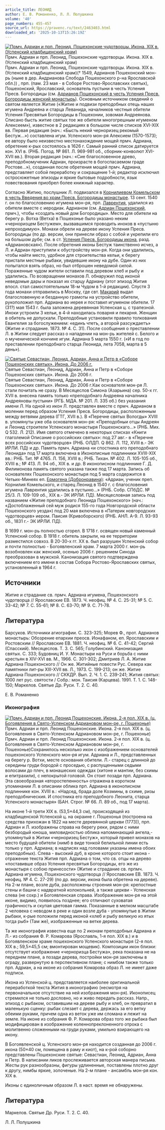 ```yaml
---
article_title: ЛЕОНИД
author: Е. В. Романенко, Л. Л. Полушкина
volume: '40'
page_numbers: 455-457
source_url: https://pravenc.ru/text/2463403.html
downloaded_at: '2025-10-13T15:26:19Z'
---
```


[![Прмч. Адриан и прп. Леонид, Пошехонские чудотворцы. Икона. XIX в. (Успенский кладбищенский храм)](https://pravenc.ru/data/2019/08/18/1236504907/i200.jpg "Кликните для увеличения картинки")](https://pravenc.ru/data/2019/08/18/1236504907/i400.jpg)Прмч. Адриан и прп. Леонид, Пошехонские чудотворцы. Икона. XIX в. (Успенский кладбищенский храм)  
Прмч. Адриан и прп. Леонид, Пошехонские чудотворцы. Икона. XIX в. (Успенский кладбищенский храм)(† 1549, Адрианов Пошехонский мон-рь (ныне в дер. Андрианова Слобода Пошехонского р-на Ярославской обл.))
, прп. (пам. 23 мая - в Соборе Ростово-Ярославских святых), Пошехонский, Ярославский, основатель пустыни в честь Успения Пресв. Богородицы
(см. [Адрианов Пошехонский в честь Успения Пресв. Богородицы женский монастырь](<https://pravenc.ru/text/Адрианов Пошехонский в честь Успения Пресв  Богородицы женский монастырь.html>)). Основным источником сведений о святом является Житие («Житие и подвизи преподобных отець наших игумена Андреяна и старца Леванида, началников честныя обители Успения Пресвятыя Богородицы в Пошехонии, зовомая Андреянова. Списано бысть житие святых тое же обители многогрешным игуменом Алексеем»), известное в 2 редакциях в большом числе списков XVI-XIX вв. Первая редакция (нач.: «Бысть некий черноризец рекомый Бестуж...») составлена игум. Успенского мон-ря Алексием (1570-1573); ее автору было неизвестно местонахождение мощей прмч. Адриана, обретение к-рых состоялось в 1626 г. Самый ранний список датируется кон. XVI в. (РНБ. Погод. № 861. Л. 969-981 об., сборник-конволют XVI-XVII вв.). Вторая редакция (нач.: «Сие благословенное древо, преподобномученик Адриан, произрасте в богоспасаемом граде Ростове...»), созданная после обретения мощей прмч. Адриана, представляет собой переработку и сокращение 1-й; редактор исключил остросюжетные эпизоды и яркие бытовые подробности, язык повествования приобрел более книжный характер.

Согласно Житию, послушник Л. подвизался в [Корнилиевом Комельском в честь Введения во храм Пресв. Богородицы монастыре](<https://pravenc.ru/text/Корнилиевом Комельском в честь Введения во храм Пресв  Богородицы монастыре.html>). 13 сент. 1540 г. он по благословению игумена мон-ря, прп. [Лаврентия](https://pravenc.ru/text/Лаврентий.html), удалился из обители вместе с иеродиак. Адрианом (см. [Адриан Пошехонский](<https://pravenc.ru/text/Адриан Пошехонский.html>), прмч.), чтобы «создать новый дом Богородицы». Место для обители на берегу р. Вотха (Ветха) в Пошехонье было указано неким «черноризцем Бестужем», вызвавшимся проводить иноков в «пустыню непроходимую». Монахи обрели на дереве икону Успения Пресв. Богородицы (по др. версии, они принесли образ с собой и укрепили его на большом дубе; см. в ст. [Успения Пресв. Богородицы икона](<https://pravenc.ru/text/Успения Пресв  Богородицы икона.html>), разд. «Адриановская»). После обретения иконы Бестуж таинственно исчез, а Л. и Адриан приступили к обустройству мон-ря. Когда они удалились, чтобы найти место, удобное для строительства кельи, к берегу пристали местные рыбаки, увидевшие икону на дубе. Один из них попытался взять образ, но был отброшен неведомой силой. Пораженные чудом жители оставили под деревом хлеб и рыбу и удалились. По возвращении монахов Л. обнаружил под иконой неведомые дары и показал их старцу Адриану (этот эпизод Жития впосл. стал самостоятельным 18-м Чудом в 1-й редакции). Спустя 3 года монахи отправились в Москву, где свт. [Макарий](https://pravenc.ru/text/Макарий.html) выдал благословенную и безданную грамоты на устройство обители, рукоположил прп. Адриана во иерея и поставил игуменом обители. 17 (31?) мая 1543 г. была заложена деревянная Успенская ц. с трапезной. Иноки устроили 3 кельи, в 4-й находилась поварня и пекарня. Женщин в обитель не допускали. Преподобные установили правило толкования Евангелия за богослужением: «единъ чтетъ, а второй разсуждаетъ» (Житие и страдание. 1873. № 4. С. 31). После сообщения о преставлении Л. в Житии следует рассказ о нападении на мон-рь жителей с. Белого и о мученической кончине игум. Адриана 5 марта 1550 г. («И в год по преставлении преподобнаго старца Леонида, лета 7058, марта в 5 день»).

[![Святые Севастиан, Леонид, Адриан, Анна и Петр в «Соборе Пошехонских святых». Икона. До 2006 г.](https://pravenc.ru/data/2019/08/18/1236504858/i200.jpg "Кликните для увеличения картинки")](https://pravenc.ru/data/2019/08/18/1236504858/i400.jpg)Святые Севастиан, Леонид, Адриан, Анна и Петр в «Соборе Пошехонских святых». Икона. До 2006 г.  
Святые Севастиан, Леонид, Адриан, Анна и Петр в «Соборе Пошехонских святых». Икона. До 2006 г.Как основателя мон-ря Л. стали почитать не сразу. В Месяцеслов Симона (Азарьина) сер. 50-х гг. XVII в. внесена память только «преподобнаго Андреяна началника Андреяновы пустыни» (РГБ. МДА. № 201. Л. 335 об.) без указания имени Л. На одной из икон Л. представлен вместе с прмч. Адрианом в молении перед образом Успения Пресв. Богородицы, расположенным между ветвями дерева (ГТГ, XVII в.). В «Перечне святых Вологды» XVIII в. упомянуты уже оба основателя мон-ря: «Преподобныи отцы Андреян и Леонид строители Успенскаго монастыря Пошехонскаго...» (РНБ. Мих. Q 532. Л. 212). Имя святого отмечено в некоторых списках «Книги глаголемой Описание о российских святых»: под 27 авг.- в «Перечне всех российских чудотворцов» (РНБ. ОЛДП. Q 862. Л. 112, XVIII в.- ЭК ИРЛИ. ПД) и др. Память прмч. Адриана «и спостника его преподобнаго Леонида» под 17 марта включена в Иконописные подлинники XVIII-XIX вв.: РНБ. Тит. № 4765. Л. 156, XVIII в.; РНБ. Тихан. № 402. Л. 105-105 об., XVIII в.; № 413. Л. 94 об., XIX в. и др. В иконописном подлиннике Г. Д. Филимонова память святого указана также под 17 марта. Запись об основателях Пошехонского монастыря под 5 марта содержится в Четьих-Минеях еп. [Ермогена (Добронравина)](<https://pravenc.ru/text/Ермогена (Добронравина).html>): «Адриан, ученик преп. Корнилия Комельского, и старец Леонид в 1540 г. с благословения игумена Лаврентия удалились в пустыню...» (РНБ. Собр. СПбДС. № 25/3. Л. 109-109 об., XIX в.- ЭК ИРЛИ. ПД). Месяцесловная запись под названием «Житие преподобнаго Леонида Пошехонского» (нач.: «Достоблаженный сей муж родися 155-го года Новгородской области Пошехонского уезда») под 20 мая включена в «Патерик новгородских чудотворцев» иером. Паисия (Кривоборского) (РНБ. АНЛ. А-9. Л. 93-93 об., 1831 г.- ЭК ИРЛИ. ПД).

В 1699 г. мон-рь полностью сгорел. В 1718 г. освящен новый каменный Успенский собор. В 1918 г. обитель закрыли, на ее территории разместился совхоз. В 20-30-х гг. XX в. был разрушен Успенский собор и почти полностью - Богоявленский храм. 7 марта 2000 г. мон-рь возобновлен как женский, осенью 2006 г. решением Синода преобразован в мужской. Канонизация святого подтверждена включением его имени в состав Собора Ростово-Ярославских святых, установленный в 1964 г.

## Источники

Житие и страдание св. прмч. Адриана игумена, Пошехонского чудотворца // Ярославские ЕВ. 1873. Ч. неофиц. № 4. С. 25-31; № 5. С. 33-42; № 7. С. 55-61; № 8. С. 63-70; № 9. С. 71-78.

## Литература

Барсуков. Источники агиографии. С. 323-325; Морев Ф., прот. Адрианов монастырь: Обозрение епархии преосв. Ионафаном, еп. Ярославским и Ростовским // Ярославские ЕВ. 1881. Ч. неофиц. № 6. С. 41-42; Сергий (Спасский). Месяцеслов. Т. 3. С. 565; Голубинский. Канонизация святых. С. 333; Будовниц И. У. Монастыри на Руси и борьба с ними крестьян в XIV-XVI вв. М., 1966. С. 301-302; Дмитриев Л. А. Житие Адриана Пошехонского // Он же. Житийные повести Рус. Севера как памятники лит-ры XIII-XVII вв. Л., 1973. С. 199-213; он же. Житие Адриана Пошехонского // СККДР. Вып. 2. Ч. 1. С. 239-241; Жития святых: 1000 лет рус. святости / Собр.: мон. Таисия (Карцева). 1991. Т. 1. С. 148-150; Маркелов. Святые Др. Руси. Т. 2. С. 40.

Е. В. Романенко 

### Иконография

[![Прмч. Адриан и прп. Леонид Пошехонские. Икона. 2-я пол. XIX в. (ц. Богоявления в Свято-Успенском Адриановом мон-ре, г. Пошехонье)](https://pravenc.ru/data/2019/08/18/1236506194/i200.jpg "Кликните для увеличения картинки")](https://pravenc.ru/data/2019/08/18/1236506194/i400.jpg)Прмч. Адриан и прп. Леонид Пошехонские. Икона. 2-я пол. XIX в. (ц. Богоявления в Свято-Успенском Адриановом мон-ре, г. Пошехонье)  
Прмч. Адриан и прп. Леонид Пошехонские. Икона. 2-я пол. XIX в. (ц. Богоявления в Свято-Успенском Адриановом мон-ре, г. Пошехонье)Сохранилось несколько икон с изображением основателей пошехонского Успенского мон-ря игум. Адриана и Л., представленных на берегу р. Вотхи, месте основания обители. Л.- старец с длинной до середины груди бородой с проседью, с распущенными седыми волосами до плеч, в монашеских одеждах (хитоне и мантии, без схимы и епитрахили), с непокрытой головой. Он стоит позади прп. Адриана. Эта своеобразная «второстепенность» отражена в коротком упоминании Л. в описании облика прп. Адриана в иконописном подлиннике кон. XVIII в.: «Надсед, брада доле Козмины, в схиме, ризы преподобническия. И спостника его преподобного Леонита, старца Успенского монастыря» (БАН. Строг. № 66. Л. 89 об., под 17 марта).

На иконе 1-й трети XIX в. (53,5×44,3 см), происходящей из кладбищенской Успенской ц. на окраине г. Пошехонья (построена на средства прихожан в 1822 на месте деревянной церкви (1773)), прп. Адриан и Л. изображены справа на берегу реки, рядом с ними безбородый юноша, миловидностью облика напоминающий ангела,- упомянутый в Житии «черноризец Бестуж», который привел монахов на место будущей обители (нимб в виде тонкой белильной линии есть только у прп. Адриана; в надписях над головами указаны имена обоих преподобных). Слева - высокий дуб, в кроне которого стоит икона - отражение текста Жития прп. Адриана о том, что св. отцы на дерево «поставивше образ Успения пресвятыя Богородицы, его же из монастыря с собою принесости» (Житие и страдание св. прпмч. Адриана игумена, Пошехонского чудотворца // Ярославские ЕВ. 1873. Ч. неофиц. № 4. С. 27-29) (по др. версии, икона была обретена на дереве). На 2-м плане, возле дуба, расположены строения мон-ря: крепостные стены и башни с надвратной колокольней, а также церкви - Успенская слева (не сохр.) и Богоявленская справа. Изображение мон-ря на этой иконе, видимо, появилось позднее; его отличают суховатая графичность и скупая цветовая гамма. Показанные в мелком масштабе 2 человека с неводом в реке и один возле дуба - упомянутые в Житии рыбаки, к-рые положили перед иконой «хлеб и рыбу великую из ятых тогда рыб» (Там же), изображенные на ветке дерева.

Та же иконография известна еще по 2 иконам преподобных Адриана и Л.- из собрания Ф. Р. Комарова (Ярославль, 1-я пол. XIX в.) и в Богоявленском храме пошехонского Успенского монастыря (2-я пол. XIX в.; 59,5×45,5 см; вмонтирован мощевик). Композиции икон близки: отсутствует изображение «черноризца Бестужа», река показана не на переднем плане, а позади дерева, постройки мон-ря заключены в ограду, развернутую в перспективном плане; с нимбом также только прп. Адриан, а на иконе из собрания Комарова образ Л. не имеет даже подписи.

Икона из Успенской ц. представляется наиболее оригинальной переработкой текста Жития в иконографию (несмотря на первоначальное отсутствие на ней изображения мон-ря). Иконописец стремился не только дословно, но и живо передать рассказ. Напр., эпизод с рыбаком, оставившим на дереве рыбу и хлеб, он превратил в маленькую сценку: рыбак слезает с дерева, держась за его ветку обеими руками, причем одна из веток уже им сломана и лежит на земле. На иконе из собрания Ф. Р. Комарова образ того же рыбака был модифицирован в изображение коленнопреклоненного отрока с молитвенно сложенными на груди руками, умильно взирающего на икону.

В Богоявленской ц. Успенского мон-ря находится созданная до 2006 г. икона (50×40 см, помещена в раму и киот), на к-рой соборно представлены Пошехонские святые: Севастиан, Леонид, Адриан, Анна и Петр. В написании ликов прослеживается авторская манера письма. Жесты рук разнообразны, фигуры удлиненные, поставлены плотно друг к другу, нимбы яркие, золоченые. На 2-м плане - ансамбль мон-ря кон. XIX в.

Иконы с единоличным образом Л. в наст. время не обнаружены.

## Литература

Маркелов. Святые Др. Руси. Т. 2. С. 40.

Л. Л. Полушкина
